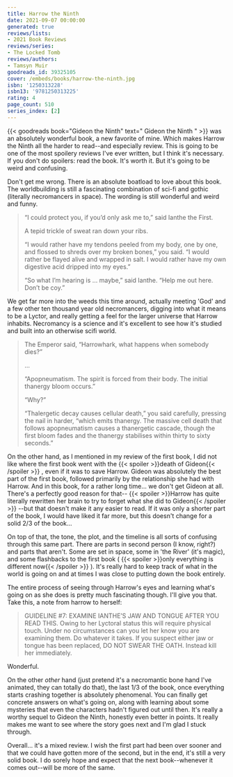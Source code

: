 ```yaml
---
title: Harrow the Ninth
date: 2021-09-07 00:00:00
generated: true
reviews/lists:
- 2021 Book Reviews
reviews/series:
- The Locked Tomb
reviews/authors:
- Tamsyn Muir
goodreads_id: 39325105
cover: /embeds/books/harrow-the-ninth.jpg
isbn: '1250313228'
isbn13: '9781250313225'
rating: 4
page_count: 510
series_index: [2]
---
```

{{< goodreads book="Gideon the Ninth" text=" Gideon the Ninth " >}} was an absolutely wonderful book, a new favorite of mine. Which makes Harrow the Ninth all the harder to read--and especially review. This is going to be one of the most spoilery reviews I've ever written, but I think it's necessary. If you don't do spoilers: read the book. It's worth it. But it's going to be weird and confusing.  

Don't get me wrong. There is an absolute boatload to love about this book. The worldbuilding is still a fascinating combination of sci-fi and gothic (literally necromancers in space). The wording is still wonderful and weird and funny.  

<!--more-->

>  “I could protect you, if you’d only ask me to,” said Ianthe the First.  
>
>  A tepid trickle of sweat ran down your ribs.  
>
>  “I would rather have my tendons peeled from my body, one by one, and 
> flossed to shreds over my broken bones,” you said. “I would rather be flayed 
> alive and wrapped in salt. I would rather have my own digestive acid dripped 
> into my eyes.”  
>
>  “So what I’m hearing is … maybe,” said Ianthe. “Help me out here. Don’t be 
> coy.”  

We get far more into the weeds this time around, actually meeting 'God' and a few other ten thousand year old necromancers, digging into what it means to be a Lyctor, and really getting a feel for the larger universe that Harrow inhabits. Necromancy is a science and it's excellent to see how it's studied and built into an otherwise scifi world.  

>  The Emperor said, “Harrowhark, what happens when somebody dies?”  
>
>  ...  
>
>  “Apopneumatism. The spirit is forced from their body. The initial thanergy 
> bloom occurs.”  
>
>  “Why?”  
>
>  “Thalergetic decay causes cellular death,” you said carefully, pressing the 
> nail in harder, “which emits thanergy. The massive cell death that follows 
> apopneumatism causes a thanergetic cascade, though the first bloom fades and 
> the thanergy stabilises within thirty to sixty seconds.”  

On the other hand, as I mentioned in my review of the first book, I did not like where the first book went with the  {{< spoiler >}}death of Gideon{{< /spoiler >}}  , even if it was to save Harrow. Gideon was absolutely the best part of the first book, followed primarily by the relationship she had with Harrow. And in this book, for a rather long time... we don't get Gideon at all. There's a perfectly good reason for that--  {{< spoiler >}}Harrow has quite literally rewritten her brain to try to forget what she did to Gideon{{< /spoiler >}}  \--but that doesn't make it any easier to read. If it was only a shorter part of the book, I would have liked it far more, but this doesn't change for a solid 2/3 of the book...  

On top of that, the tone, the plot, and the timeline is all sorts of confusing through this same part. There are parts in second person (I know, right?) and parts that aren't. Some are set in space, some in 'the River' (it's magic), and some flashbacks to the first book (  {{< spoiler >}}only everything is different now{{< /spoiler >}}  ). It's really hard to keep track of what in the world is going on and at times I was close to putting down the book entirely.  

The entire process of seeing through Harrow's eyes and learning what's going on as she does is pretty much fascinating though. I'll give you that. Take this, a note from harrow to herself:  

> GUIDELINE #7: EXAMINE IANTHE’S JAW AND TONGUE AFTER YOU READ THIS. Owing to 
> her Lyctoral status this will require physical touch. Under no circumstances 
> can you let her know you are examining them. Do whatever it takes. If you 
> suspect either jaw or tongue has been replaced, DO NOT SWEAR THE OATH. 
> Instead kill her immediately.

Wonderful.  

On the other _other_ hand (just pretend it's a necromantic bone hand I've animated, they can totally do that), the last 1/3 of the book, once everything starts crashing together is absolutely phenomenal. You can finally get concrete answers on what's going on, along with learning about some mysteries that even the characters hadn't figured out until then. It's really a worthy sequel to Gideon the Ninth, honestly even better in points. It really makes me want to see where the story goes next and I'm glad I stuck through.  

Overall... it's a mixed review. I wish the first part had been over sooner and that we could have gotten more of the second, but in the end, it's still a very solid book. I do sorely hope and expect that the next book--whenever it comes out--will be more of the same.